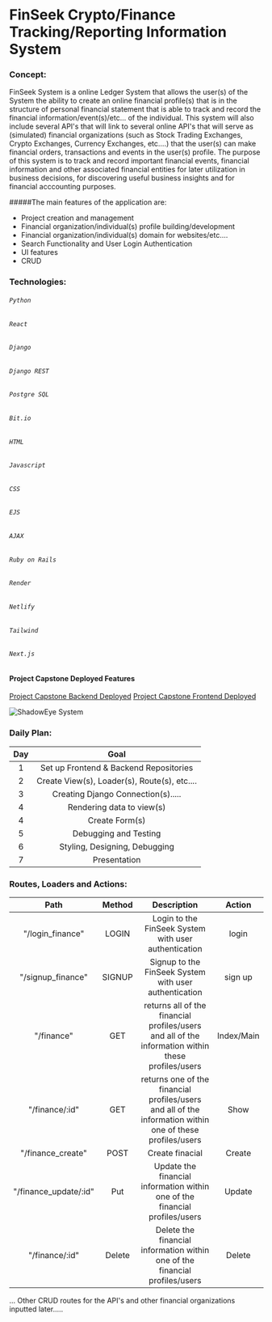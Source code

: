 # FinSeek Crypto/Finance Tracking/Reporting Information System

### Concept:

FinSeek System is a online Ledger System that allows the user(s) of the System the ability to create an online financial profile(s) that is in the structure of personal financial statement that is able to track and record the financial information/event(s)/etc... of the individual. This system will also include several API's that will link to several online API's that will serve as (simulated) financial organizations (such as Stock Trading Exchanges, Crypto Exchanges, Currency Exchanges, etc....) that the user(s) can make financial orders, transactions and events in the user(s) profile. The purpose of this system is to track and record important financial events, financial information and other associated financial entities for later utilization in business decisions, for discovering useful business insights and for financial acccounting purposes.

#####The main features of the application are:

- Project creation and management
- Financial organization/individual(s) profile building/development
- Financial organization/individual(s) domain for websites/etc....
- Search Functionality and User Login Authentication
- UI features
- CRUD


### Technologies:
###### `Python`
###### `React`
###### `Django`
###### `Django REST`
###### `Postgre SQL`
###### `Bit.io`
###### `HTML`
###### `Javascript`
###### `CSS`
###### `EJS`
###### `AJAX`
###### `Ruby on Rails`
###### `Render`
###### `Netlify`
###### `Tailwind`
###### `Next.js`


#### Project Capstone Deployed Features
[Project Capstone Backend Deployed](https://github.com/marmez11/SEI_Capstone_Finance_Crypto_Backend)
[Project Capstone Frontend Deployed]()

![ShadowEye System]()

### Daily Plan:

| Day | Goal  | 
| :---:   | :---: |
| 1 | Set up Frontend & Backend Repositories   |
| 2 | Create View(s), Loader(s), Route(s), etc....  |
| 3 | Creating Django Connection(s)..... | 
| 4 | Rendering data to view(s) | 
| 4 | Create Form(s) | 
| 5 | Debugging and Testing | 
| 6 | Styling, Designing, Debugging |
| 7 | Presentation |

### Routes, Loaders and Actions:

| Path | Method  | Description  | Action  |
| :---:   | :---: | :---: | :---: |
| "/login_finance" | LOGIN   |  Login to the FinSeek System with user authentication |  login  |
| "/signup_finance" | SIGNUP   |  Signup to the FinSeek System with user authentication |  sign up  |
| "/finance" | GET   |  returns all of the financial profiles/users and all of the information within these profiles/users |  Index/Main  |
| "/finance/:id" | GET   |  returns one of the financial profiles/users and all of the information within one of these profiles/users |  Show  |
| "/finance_create" | POST  |  Create finacial  |  Create  |
| "/finance_update/:id" | Put  |  Update the financial information within one of the financial profiles/users  |  Update  |
| "/finance/:id" | Delete  |  Delete the financial information within one of the financial profiles/users  |  Delete  |

...
Other CRUD routes for the API's and other financial organizations inputted later.....
